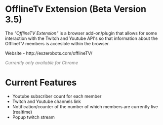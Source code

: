 # OfflineTv Extension (Beta Version 3.5)
<p> The <i>"OfflineTV Extension"</i> is a browser add-on/plugin that allows for some interaction with the Twitch and Youtube API's so that information about the OfflineTV members is accesible within the browser.</p>
<p> Website - http://exzerobots.com/offlineTV/ </p>
<p> <i> <font color="grey"> Currently only available for Chrome </font> </i> </p>

# Current Features
<ul>
  <li> Youtube subscriber count for each member </li>
  <li> Twitch and Youtube channels link </li>
  <li> Notification/counter of the number of which members are currently live (realtime) </li>
  <li> Popup twitch stream </li>
</ul>

